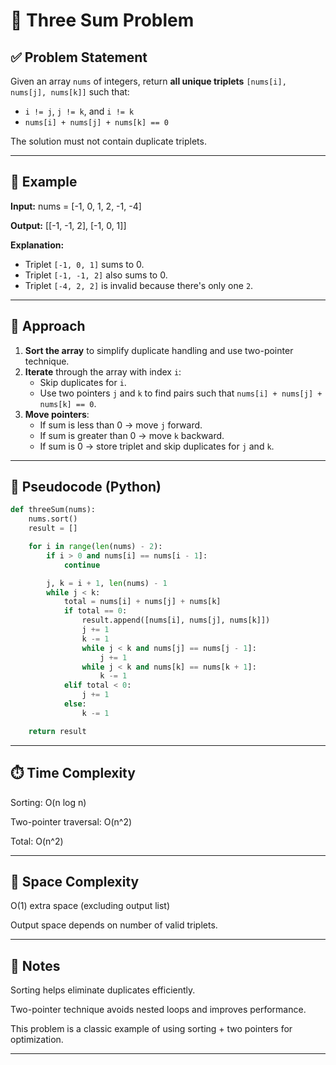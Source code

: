 # 🧠 Three Sum Problem

## ✅ Problem Statement

Given an array `nums` of integers, return **all unique triplets** `[nums[i], nums[j], nums[k]]` such that:

- `i != j`, `j != k`, and `i != k`
- `nums[i] + nums[j] + nums[k] == 0`

The solution must not contain duplicate triplets.

---

## 📘 Example

**Input:**
nums = [-1, 0, 1, 2, -1, -4]

**Output:**
[[-1, -1, 2], [-1, 0, 1]]

**Explanation:**
- Triplet `[-1, 0, 1]` sums to 0.
- Triplet `[-1, -1, 2]` also sums to 0.
- Triplet `[-4, 2, 2]` is invalid because there's only one `2`.

---

## 🧩 Approach

1. **Sort the array** to simplify duplicate handling and use two-pointer technique.
2. **Iterate** through the array with index `i`:
   - Skip duplicates for `i`.
   - Use two pointers `j` and `k` to find pairs such that `nums[i] + nums[j] + nums[k] == 0`.
3. **Move pointers**:
   - If sum is less than 0 → move `j` forward.
   - If sum is greater than 0 → move `k` backward.
   - If sum is 0 → store triplet and skip duplicates for `j` and `k`.

---

## 🧠 Pseudocode (Python)

```python
def threeSum(nums):
    nums.sort()
    result = []

    for i in range(len(nums) - 2):
        if i > 0 and nums[i] == nums[i - 1]:
            continue

        j, k = i + 1, len(nums) - 1
        while j < k:
            total = nums[i] + nums[j] + nums[k]
            if total == 0:
                result.append([nums[i], nums[j], nums[k]])
                j += 1
                k -= 1
                while j < k and nums[j] == nums[j - 1]:
                    j += 1
                while j < k and nums[k] == nums[k + 1]:
                    k -= 1
            elif total < 0:
                j += 1
            else:
                k -= 1

    return result
```

---

## ⏱️ Time Complexity
Sorting: O(n log n)

Two-pointer traversal: O(n^2)

Total: O(n^2)

---

## 🧮 Space Complexity
O(1) extra space (excluding output list)

Output space depends on number of valid triplets.

---

## 📌 Notes
Sorting helps eliminate duplicates efficiently.

Two-pointer technique avoids nested loops and improves performance.

This problem is a classic example of using sorting + two pointers for optimization.

---